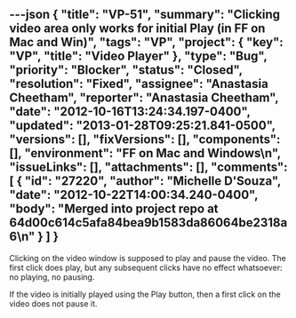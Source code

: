---json
{
  "title": "VP-51",
  "summary": "Clicking video area only works for initial Play (in FF on Mac and Win)",
  "tags": "VP",
  "project": {
    "key": "VP",
    "title": "Video Player"
  },
  "type": "Bug",
  "priority": "Blocker",
  "status": "Closed",
  "resolution": "Fixed",
  "assignee": "Anastasia Cheetham",
  "reporter": "Anastasia Cheetham",
  "date": "2012-10-16T13:24:34.197-0400",
  "updated": "2013-01-28T09:25:21.841-0500",
  "versions": [],
  "fixVersions": [],
  "components": [],
  "environment": "FF on Mac and Windows\n",
  "issueLinks": [],
  "attachments": [],
  "comments": [
    {
      "id": "27220",
      "author": "Michelle D'Souza",
      "date": "2012-10-22T14:00:34.240-0400",
      "body": "Merged into project repo at 64d00c614c5afa84bea9b1583da86064be2318a6\n"
    }
  ]
}
---
Clicking on the video window is supposed to play and pause the video. The first click does play, but any subsequent clicks have no effect whatsoever: no playing, no pausing.

If the video is initially played using the Play button, then a first click on the video does not pause it.

        